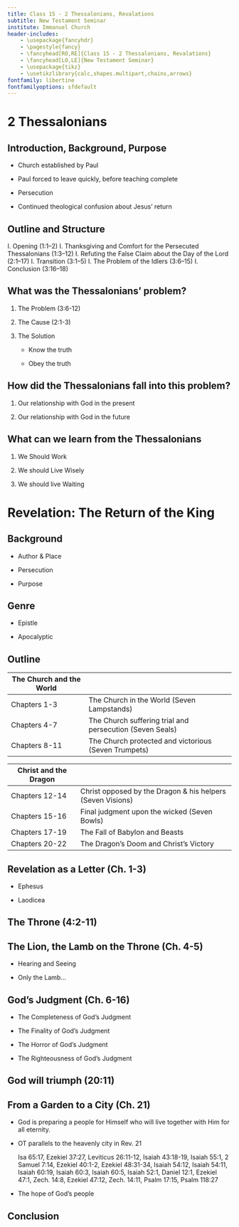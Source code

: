 ```yaml
---
title: Class 15 - 2 Thessalonians, Revalations
subtitle: New Testament Seminar
institute: Immanuel Church
header-includes:
    - \usepackage{fancyhdr}
    - \pagestyle{fancy}
    - \fancyhead[RO,RE]{Class 15 - 2 Thessalonians, Revalations}
    - \fancyhead[LO,LE]{New Testament Seminar}
    - \usepackage{tikz}
    - \usetikzlibrary{calc,shapes.multipart,chains,arrows}
fontfamily: libertine
fontfamilyoptions: sfdefault
---
```


# 2 Thessalonians

## Introduction, Background, Purpose

- Church established by Paul

- Paul forced to leave quickly, before teaching complete

- Persecution

- Continued theological confusion about Jesus’ return

## Outline and Structure

I.  Opening (1:1–2)
I.  Thanksgiving and Comfort for the Persecuted Thessalonians (1:3–12)
I.  Refuting the False Claim about the Day of the Lord (2:1–17)
I.  Transition (3:1–5)
I.  The Problem of the Idlers (3:6–15)
I.  Conclusion (3:16–18)

## What was the Thessalonians’ problem?

1. The Problem
   (3:6-12)

1. The Cause
   (2:1-3)

1. The Solution

   - Know the truth

   - Obey the truth

## How did the Thessalonians fall into this problem?

1. Our relationship with God in the present

1. Our relationship with God in the future

## What can we learn from the Thessalonians

1. We Should Work

1. We should Live Wisely

1. We should live Waiting

# Revelation: The Return of the King

## Background

- Author & Place

- Persecution

- Purpose

## Genre

- Epistle

- Apocalyptic

## Outline

| The Church and the World ||
|----|--------|
| Chapters 1-3 | The Church in the World (Seven Lampstands) |
| Chapters 4-7 | The Church suffering trial and persecution (Seven Seals) |
| Chapters 8-11 | The Church protected and victorious (Seven Trumpets) |

| Christ and the Dragon ||
|----|--------|
| Chapters 12-14 | Christ opposed by the Dragon & his helpers (Seven Visions) |
| Chapters 15-16 | Final judgment upon the wicked (Seven Bowls) |
| Chapters 17-19 | The Fall of Babylon and Beasts |
| Chapters 20-22 | The Dragon’s Doom and Christ’s Victory |

## Revelation as a Letter (Ch. 1-3)

- Ephesus

- Laodicea

## The Throne (4:2-11)

## The Lion, the Lamb on the Throne (Ch. 4-5)

- Hearing and Seeing

- Only the Lamb...

## God’s Judgment (Ch. 6-16)

- The Completeness of God’s Judgment

- The Finality of God’s Judgment

- The Horror of God’s Judgment

- The Righteousness of God’s Judgment

## God will triumph (20:11)

## From a Garden to a City (Ch. 21)

- God is preparing a people for Himself who will live together with Him for all eternity.

- OT parallels to the heavenly city in Rev. 21

  Isa 65:17, Ezekiel 37:27, Leviticus 26:11-12, Isaiah 43:18-19, Isaiah 55:1, 2 Samuel 7:14, Ezekiel 40:1-2, Ezekiel 48:31-34, Isaiah 54:12, Isaiah 54:11, Isaiah 60:19, Isaiah 60:3, Isaiah 60:5, Isaiah 52:1, Daniel 12:1, Ezekiel 47:1, Zech. 14:8, Ezekiel 47:12, Zech. 14:11, Psalm 17:15, Psalm 118:27

- The hope of God’s people

## Conclusion
